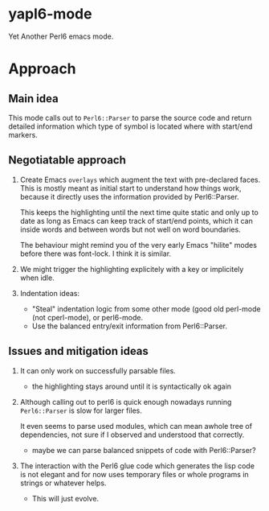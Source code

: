 # yapl6-mode

Yet Another Perl6 emacs mode.

# Approach

## Main idea

This mode calls out to `Perl6::Parser` to parse the source code and
return detailed information which type of symbol is located where with
start/end markers.

## Negotiatable approach

1. Create Emacs `overlays` which augment the text with pre-declared
   faces. This is mostly meant as initial start to understand how
   things work, because it directly uses the information provided by
   Perl6::Parser.

   This keeps the highlighting until the next time quite static and
   only up to date as long as Emacs can keep track of start/end
   points, which it can inside words and between words but not well on
   word boundaries.

   The behaviour might remind you of the very early Emacs "hilite"
   modes before there was font-lock. I think it is similar.

1. We might trigger the highlighting explicitely with a key or
   implicitely when idle.

1. Indentation ideas:
   - "Steal" indentation logic from some other mode (good old
     perl-mode (not cperl-mode), or perl6-mode.
   - Use the balanced entry/exit information from Perl6::Parser.

## Issues and mitigation ideas

1. It can only work on successfully parsable files.

   - the highlighting stays around until it is syntactically ok again

1. Although calling out to perl6 is quick enough nowadays running
   `Perl6::Parser` is slow for larger files.

   It even seems to parse used modules, which can mean awhole tree of
   dependencies, not sure if I observed and understood that correctly.
   
   - maybe we can parse balanced snippets of code with Perl6::Parser?

1. The interaction with the Perl6 glue code which generates the lisp
   code is not elegant and for now uses temporary files or whole
   programs in strings or whatever helps.

   - This will just evolve.
